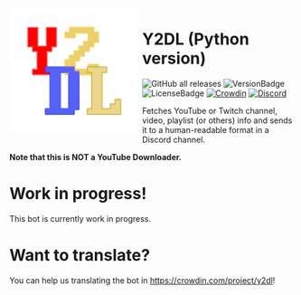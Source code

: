 <img height="225" align="left" style="float: left; margin: 0 10px 0 0;" alt="Y2DL" src="Images/Y2DL.png">  

# Y2DL (Python version)
![GitHub all releases](https://img.shields.io/github/downloads/jbcarreon123/Y2DL/total) ![VersionBadge](https://img.shields.io/github/v/release/jbcarreon123/Y2DL)
![LicenseBadge](https://img.shields.io/github/license/jbcarreon123/Y2DL) [![Crowdin](https://badges.crowdin.net/y2dl/localized.svg)](https://crowdin.com/project/y2dl) [![Discord](https://img.shields.io/discord/1135815464891732089)](https://discord.gg/P5ecFZNyCc) 

Fetches YouTube or Twitch channel, video, playlist (or others) info and sends it to a human-readable format in a Discord channel.

**Note that this is NOT a YouTube Downloader.**

# Work in progress!
This bot is currently work in progress.

# Want to translate?
You can help us translating the bot in https://crowdin.com/project/y2dl!
